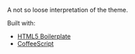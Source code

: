 A not so loose interpretation of the theme.

Built with:

* [HTML5 Boilerplate](https://github.com/h5bp/html5-boilerplate)
* [CoffeeScript](https://github.com/jashkenas/coffee-script)